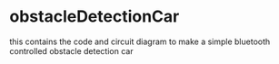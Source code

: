 # obstacleDetectionCar
this contains the code and circuit diagram to make a simple bluetooth controlled obstacle detection car
